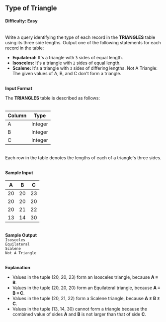 ## Type of Triangle

#### Difficulty: Easy

</br>Write a query identifying the type of each record in the **TRIANGLES** table using its three side lengths. Output one of the following statements for each record in the table:

- **Equilateral:** It's a triangle with `3` sides of equal length.
- **Isosceles:** It's a triangle with `2` sides of equal length.
- **Scalene:** It's a triangle with `3` sides of differing lengths.
  Not A Triangle: The given values of A, B, and C don't form a triangle.

<br>**Input Format**

The **TRIANGLES** table is described as follows:
<br><br>

| Column | Type    |
| ------ | ------- |
| A      | Integer |
| B      | Integer |
| C      | Integer |

<br>Each row in the table denotes the lengths of each of a triangle's three sides.

<br>**Sample Input**

| A   | B   | C   |
| --- | --- | --- |
| 20  | 20  | 23  |
| 20  | 20  | 20  |
| 20  | 21  | 22  |
| 13  | 14  | 30  |

<br>**Sample Output**<br>
`Isosceles`<br>
`Equilateral`<br>
`Scalene`<br>
`Not A Triangle`<br>

<br>**Explanation**

- Values in the tuple (20, 20, 23) form an Isosceles triangle, because **A &#8801; B**.
- Values in the tuple (20, 20, 20) form an Equilateral triangle, because **A &#8801; B &#8801; C**.
- Values in the tuple (20, 21, 22) form a Scalene triangle, because **A &#8800; B &#8800; C**.
- Values in the tuple (13, 14, 30) cannot form a triangle because the combined value of sides **A** and **B** is not larger than that of side **C**.
